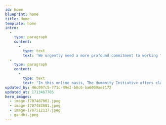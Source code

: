 ```yaml
---
id: home
blueprint: home
title: Home
template: home
intro:
  -
    type: paragraph
    content:
      -
        type: text
        text: 'We urgently need a more profound commitment to working together, with respect and imagination, with kindness and love.'
  -
    type: paragraph
    content:
      -
        type: text
        text: 'In this online oasis, The Humanity Initiative offers clarity and insight on our most crucial challenges, providing compelling inspiration for each of us to join in fostering a resurgent new voice of humanity.'
updated_by: 46c097c5-771c-49e2-b8c6-ba6009ae7172
updated_at: 1713467785
hero_images:
  - image-1707487061.jpeg
  - image-1707483801.jpeg
  - image-1707512137.jpeg
  - gandhi.jpeg
---
```


